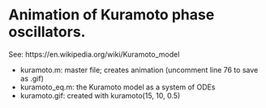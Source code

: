 <head> 
<h1> Animation of Kuramoto phase oscillators. </h1> 
<p> See:  https://en.wikipedia.org/wiki/Kuramoto_model </p>
</head>
<body>
<ul>
<li> kuramoto.m: master file; creates animation (uncomment line 76 to save as .gif)</li>
<li> kuramoto_eq.m: the Kuramoto model as a system of ODEs </li>
<li> kuramoto.gif: created with kuramoto(15, 10, 0.5) </li>
</ul>
</body>
